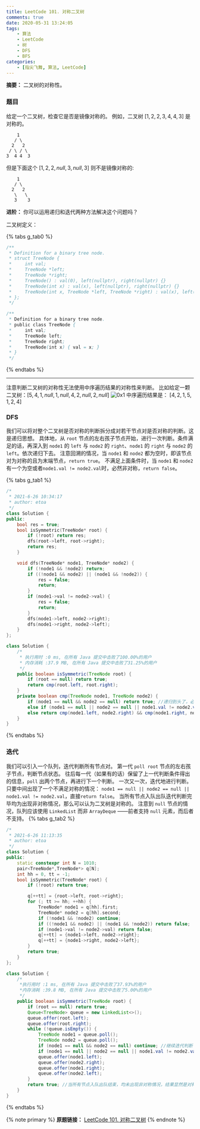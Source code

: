 ```yaml
---
title: LeetCode 101. 对称二叉树
comments: true
date: 2020-05-31 13:24:05
tags:
    - 算法
    - LeetCode
    - 树
    - DFS
    - BFS
categories:
    - [指尖飞舞, 算法, LeetCode]
---
```

__摘要：__
二叉树的对称性。
<!-- more -->

### 题目
给定一个二叉树，检查它是否是镜像对称的。
例如，二叉树 $[1,2,2,3,4,4,3]$ 是对称的。
```
    1
   / \
  2   2
 / \ / \
3  4 4  3
```
但是下面这个 $[1,2,2,null,3,null,3]$ 则不是镜像对称的:
```
    1
   / \
  2   2
   \   \
   3    3
```
__进阶：__
你可以运用递归和迭代两种方法解决这个问题吗？

二叉树定义：

{% tabs g_tab0 %}
<!-- tab C++ -->
```c++
/**
 * Definition for a binary tree node.
 * struct TreeNode {
 *     int val;
 *     TreeNode *left;
 *     TreeNode *right;
 *     TreeNode() : val(0), left(nullptr), right(nullptr) {}
 *     TreeNode(int x) : val(x), left(nullptr), right(nullptr) {}
 *     TreeNode(int x, TreeNode *left, TreeNode *right) : val(x), left(left), right(right) {}
 * };
 */
```
<!-- endtab -->

<!-- tab Java -->
```java
/**
 * Definition for a binary tree node.
 * public class TreeNode {
 *     int val;
 *     TreeNode left;
 *     TreeNode right;
 *     TreeNode(int x) { val = x; }
 * }
 */
```
<!-- endtab -->
{% endtabs %}

___

注意判断二叉树的对称性无法使用中序遍历结果的对称性来判断。
比如给定一颗二叉树：$[5,4,1,null,1,null,4,2,null,2,null]$
![0x1](1.jpg)
中序遍历结果是：
$[4, 2, 1, 5, 1, 2, 4]$


### DFS
我们可以将对整个二叉树是否对称的判断拆分成对若干节点对是否对称的判断。这是递归思想。
具体地，从 `root` 节点的左右孩子节点开始，进行一次判断。条件满足的话，再深入到 `node1` 的 `left` 与 `node2` 的 `right`、`node1` 的 `right` 与 `node2` 的 `left`。依次递归下去。
注意回溯的情况，当 `node1` 和 `node2` 都为空时，即该节点对为对称的且为末端节点，`return true`。
不满足上面条件时，当 `node1` 和 `node2` 有一个为空或者`node1.val != node2.val`时，必然非对称，`return false`。

{% tabs g_tab1 %}
<!-- tab C++ -->
```c++
/*
 * 2021-6-26 10:34:17
 * author: etoa
 */
class Solution {
public:
    bool res = true;
    bool isSymmetric(TreeNode* root) {
        if (!root) return res;
        dfs(root->left, root->right);
        return res;
    }

    void dfs(TreeNode* node1, TreeNode* node2) {
        if (!node1 && !node2) return;
        if ((!node1 && node2) || (node1 && !node2)) {
            res = false;
            return;
        }
        if (node1->val != node2->val) {
            res = false;
            return;
        }
        dfs(node1->left, node2->right);
        dfs(node1->right, node2->left);
    }
};
```
<!-- endtab -->

<!-- tab Java -->
```Java
class Solution {
    /*
     * 执行用时 :0 ms, 在所有 Java 提交中击败了100.00%的用户
     * 内存消耗 :37.9 MB, 在所有 Java 提交中击败了31.25%的用户
     */
    public boolean isSymmetric(TreeNode root) {
        if (root == null) return true;
        return cmp(root.left, root.right);
    }
    private boolean cmp(TreeNode node1, TreeNode node2) {
        if (node1 == null && node2 == null) return true; //递归到头了，必须回溯。 不能在满足条件(node1 != null && node2 != null && node1.val == node2.val)时return true，因为此时需要继续向下递归
        else if (node1 == null || node2 == null || node1.val != node2.val) return false; //此时必然非对称
        else return cmp(node1.left, node2.right) && cmp(node1.right, node2.left); //向下递归
    }
}
```
<!-- endtab -->
{% endtabs %}

### 迭代
我们可以引入一个队列，迭代判断所有节点对。
第一代 `poll root` 节点的左右孩子节点，判断节点状态。
往后每一代（如果有的话）保留了上一代判断条件得出的信息，`poll` 出两个节点，再进行下一个判断。
一次又一次，迭代地进行判断。只要中间出现了一个不满足对称的情况：
`node1 == null || node2 == null || node1.val != node2.val`，直接`return false`。
当所有节点入队出队迭代判断完毕均为出现非对称情况，那么可以认为二叉树是对称的。
注意到 `null` 节点的情况，队列应该使用 `LinkedList` 而非 `ArrayDeque` ——前者支持 `null` 元素，而后者不支持。
{% tabs g_tab2 %}
<!-- tab C++ -->
```c++
/*
 * 2021-6-26 11:13:35
 * author: etoa
 */
class Solution {
public:
    static constexpr int N = 1010;
    pair<TreeNode*,TreeNode*> q[N];
    int hh = 0, tt = -1;
    bool isSymmetric(TreeNode* root) {
        if (!root) return true;

        q[++tt] = {root->left, root->right};
        for (; tt >= hh; ++hh) {
            TreeNode* node1 = q[hh].first;
            TreeNode* node2 = q[hh].second;
            if (!node1 && !node2) continue;
            if ((!node1 && node2) || (node1 && !node2)) return false;
            if (node1->val != node2->val) return false;
            q[++tt] = {node1->left, node2->right};
            q[++tt] = {node1->right, node2->left};
        }
        return true;
    }
};
```
<!-- endtab -->

<!-- tab Java -->
```Java
class Solution {
    /*
     *执行用时 :1 ms, 在所有 Java 提交中击败了37.93%的用户
     *内存消耗 :39.8 MB, 在所有 Java 提交中击败了5.00%的用户
     */
    public boolean isSymmetric(TreeNode root) {
        if (root == null) return true;
        Queue<TreeNode> queue = new LinkedList<>();
        queue.offer(root.left);
        queue.offer(root.right);
        while (!queue.isEmpty()) {
            TreeNode node1 = queue.poll();    
            TreeNode node2 = queue.poll();  
            if (node1 == null && node2 == null) continue; //继续迭代判断
            if (node1 == null || node2 == null || node1.val != node2.val) return false; //必然非对称
            queue.offer(node1.left);
            queue.offer(node2.right);
            queue.offer(node1.right);
            queue.offer(node2.left);
        }
        return true; //当所有节点入队出队结束，均未出现非对称情况，结果显然是对称的
    }
}
```
<!-- endtab -->
{% endtabs %}


{% note primary %}
__原题链接：__ [LeetCode 101. 对称二叉树](https://leetcode-cn.com/problems/symmetric-tree/)
{% endnote %}